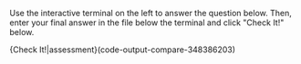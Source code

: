 Use the interactive terminal on the left to answer the question below. Then, enter your final answer in the file below the terminal and click "Check It!" below.

{Check It!|assessment}(code-output-compare-348386203)
